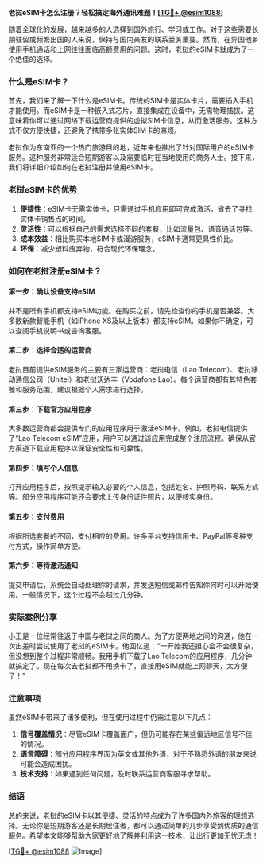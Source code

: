 **老挝eSIM卡怎么注册？轻松搞定海外通讯难题！[[TG💪+ @esim1088](https://t.me/s/esim1088)]**

随着全球化的发展，越来越多的人选择到国外旅行、学习或工作。对于这些需要长期驻留或频繁出国的人来说，保持与国内亲友的联系至关重要。然而，在异国他乡使用手机通话和上网往往面临高额费用的问题。这时，老挝的eSIM卡就成为了一个绝佳的选择。

### 什么是eSIM卡？

首先，我们来了解一下什么是eSIM卡。传统的SIM卡是实体卡片，需要插入手机才能使用。而eSIM卡是一种嵌入式芯片，直接集成在设备中，无需物理插拔。这意味着你可以通过网络下载运营商提供的虚拟SIM卡信息，从而激活服务。这种方式不仅方便快捷，还避免了携带多张实体SIM卡的麻烦。

老挝作为东南亚的一个热门旅游目的地，近年来也推出了针对国际用户的eSIM卡服务。这种服务非常适合短期游客以及需要临时在当地使用的商务人士。接下来，我们将详细介绍如何在老挝注册并使用eSIM卡。

### 老挝eSIM卡的优势

1. **便捷性**：eSIM卡无需实体卡，只需通过手机应用即可完成激活，省去了寻找实体卡销售点的时间。
2. **灵活性**：可以根据自己的需求选择不同的套餐，比如流量包、语音通话包等。
3. **成本效益**：相比购买本地SIM卡或漫游服务，eSIM卡通常更具性价比。
4. **环保**：减少塑料废弃物，符合现代环保理念。

### 如何在老挝注册eSIM卡？

#### 第一步：确认设备支持eSIM
并不是所有手机都支持eSIM功能。在购买之前，请先检查你的手机是否兼容。大多数新款智能手机（如iPhone XS及以上版本）都支持eSIM。如果你不确定，可以查阅手机说明书或咨询客服。

#### 第二步：选择合适的运营商
老挝目前提供eSIM服务的主要有三家运营商：老挝电信（Lao Telecom）、老挝移动通信公司（Unitel）和老挝沃达丰（Vodafone Lao）。每个运营商都有其特色套餐和服务范围，建议根据个人需求进行选择。

#### 第三步：下载官方应用程序
大多数运营商都会提供专门的应用程序用于激活eSIM卡。例如，老挝电信提供了“Lao Telecom eSIM”应用，用户可以通过该应用完成整个注册流程。确保从官方渠道下载应用程序以保证安全性和可靠性。

#### 第四步：填写个人信息
打开应用程序后，按照提示输入必要的个人信息，包括姓名、护照号码、联系方式等。部分应用程序可能还会要求上传身份证件照片，以便核实身份。

#### 第五步：支付费用
根据所选套餐的不同，支付相应的费用。许多平台支持信用卡、PayPal等多种支付方式，操作简单方便。

#### 第六步：等待激活通知
提交申请后，系统会自动处理你的请求，并发送短信或邮件告知你何时可以开始使用。一般情况下，这个过程不会超过几分钟。

### 实际案例分享

小王是一位经常往返于中国与老挝之间的商人。为了方便两地之间的沟通，他在一次出差时尝试使用了老挝的eSIM卡。他回忆道：“一开始我还担心会不会很复杂，但没想到整个过程非常顺畅。我用手机下载了Lao Telecom的应用程序，几分钟就搞定了。现在每次去老挝都不用换卡了，直接用eSIM就能上网聊天，太方便了！”

### 注意事项

虽然eSIM卡带来了诸多便利，但在使用过程中仍需注意以下几点：

1. **信号覆盖情况**：尽管eSIM卡覆盖面广，但仍可能存在某些偏远地区信号不佳的情况。
2. **语言障碍**：部分应用程序界面为英文或其他外语，对于不熟悉外语的朋友来说可能会造成困扰。
3. **技术支持**：如果遇到任何问题，及时联系运营商客服寻求帮助。

### 结语

总的来说，老挝的eSIM卡以其便捷、灵活的特点成为了许多国内外旅客的理想选择。无论你是短期游客还是长期居住者，都可以通过简单的几步享受到优质的通信服务。希望本文能够帮助大家更好地了解并利用这一技术，让出行更加无忧无虑！

[[TG💪+ @esim1088](https://t.me/s/esim1088) ![Image](https://i.postimg.cc/4NQfJmqS/Snipaste-2025-05-13-00-14-12.png)]